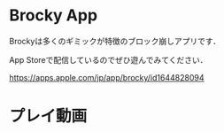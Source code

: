 # Brocky App
Brockyは多くのギミックが特徴のブロック崩しアプリです．

App Storeで配信しているのでぜひ遊んでみてください． 

https://apps.apple.com/jp/app/brocky/id1644828094

# プレイ動画

